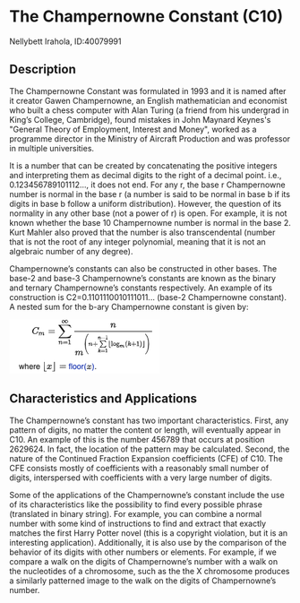 
# The Champernowne Constant (C10)

Nellybett Irahola, ID:40079991

## Description

The Champernowne Constant was formulated in 1993 and it is named after it creator Gawen Champernowne, an English mathematician and economist who built a chess computer with Alan Turing (a friend from his undergrad in King’s College, Cambridge), found mistakes in John Maynard Keynes's "General Theory of Employment, Interest and Money", worked as a programme director in the Ministry of Aircraft Production and was professor in multiple universities.  

It is a number that can be created by concatenating the positive integers and interpreting them as decimal digits to the right of a decimal point. i.e., 0.123456789101112…, it does not end. For any r, the base r Champernowne number is normal in the base r (a number is said to be normal in base b if its digits in base b follow a uniform distribution). However, the question of its normality in any other base (not a power of r) is open. For example, it is not known whether the base 10 Champernowne number is normal in the base 2. Kurt Mahler also proved that the number is also transcendental (number that is not the root of any integer polynomial, meaning that it is not an algebraic number of any degree). 

Champernowne’s constants can also be constructed in other bases. The base-2 and base-3 Champernowne’s constants are known as the binary and ternary Champernowne’s constants respectively. An example of its construction is C2=0.1101110010111011... (base-2 Champernowne constant). A nested sum for the b-ary Champernowne constant is given by:

![alt text](https://github.com/NellybettIrahola/SOEN6481-Calculator/blob/master/Champernowne%20Constant/images/formula.png)

## Characteristics and Applications

The Champernowne’s constant has two important characteristics. First, any pattern of digits, no matter the content or length, will eventually appear in C10.  An example of this is the number 456789 that occurs at position 2629624. In fact, the location of the pattern may be calculated. Second, the nature of the Continued Fraction Expansion coefficients (CFE) of C10. The CFE consists mostly of coefficients with a reasonably small number of digits, interspersed with coefficients with a very large number of digits.

Some of the applications of the Champernowne’s constant include the use of its characteristics like the possibility to find every possible phrase (translated in binary string). For example, you can combine a normal number with some kind of instructions to find and extract that exactly matches the first Harry Potter novel (this is a copyright violation, but it is an interesting application). Additionally, it is also use by the comparison of the behavior of its digits with other numbers or elements. For example, if we compare a walk on the digits of Champernowne’s number with a walk on the nucleotides of a chromosome, such as the the X chromosome produces a similarly patterned image to the walk on the digits of Champernowne’s number.




